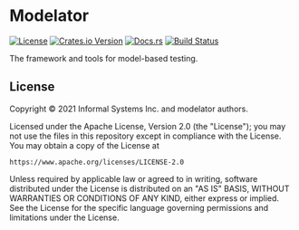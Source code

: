 # Modelator

[![License](https://img.shields.io/badge/License-Apache%202.0-blue.svg)](LICENSE)
[![Crates.io Version](https://img.shields.io/crates/v/modelator.svg)](https://crates.io/crates/modelator)
[![Docs.rs](https://docs.rs/modelator/badge.svg)](https://docs.rs/modelator)
[![Build Status](https://github.com/informalsystems/modelator/actions/workflows/rust.yml/badge.svg)](https://github.com/informalsystems/modelator/actions/workflows/rust.yml)

The framework and tools for model-based testing.

## License

Copyright © 2021 Informal Systems Inc. and modelator authors.

Licensed under the Apache License, Version 2.0 (the "License"); you may not use the files in this repository except in compliance with the License. You may obtain a copy of the License at

    https://www.apache.org/licenses/LICENSE-2.0

Unless required by applicable law or agreed to in writing, software distributed under the License is distributed on an "AS IS" BASIS, WITHOUT WARRANTIES OR CONDITIONS OF ANY KIND, either express or implied. See the License for the specific language governing permissions and limitations under the License.